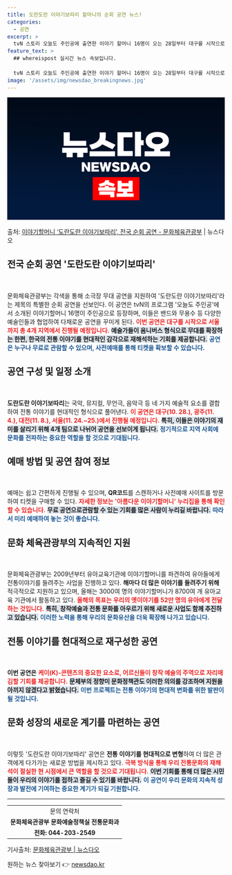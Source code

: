 ```yaml
---
title: 도란도란 이야기보따리 할머니의 순회 공연 뉴스!
categories:
  - 공연
excerpt: >
  tvN 스토리 오늘도 주인공에 출연한 이야기 할머니 16명이 오는 28일부터 대구를 시작으로 전국 주요 도시…
feature_text: >
  ## whereispost 실시간 뉴스 속보입니다.

  tvN 스토리 오늘도 주인공에 출연한 이야기 할머니 16명이 오는 28일부터 대구를 시작으로 전국 주요 도시…
image: '/assets/img/newsdao_breakingnews.jpg'
---
```


![뉴스다오 속보](/assets/img/newsdao_breakingnews.jpg)

<p>출처: <a href="https://newsdao.kr/2335" rel="dofollow">이야기할머니 ‘도란도란 이야기보따리’, 전국 순회 공연 - 문화체육관광부</a> | 뉴스다오</p>

<h2 data-ke-size="size26">전국 순회 공연 '도란도란 이야기보따리'</h2>

<p data-ke-size="size16">&nbsp;</p>

<p data-ke-size="size16">문화체육관광부는 각색을 통해 소극장 무대 공연을 지원하여 '도란도란 이야기보따리'라는 제목의 특별한 순회 공연을 선보인다. 이 공연은 tvN의 프로그램 '오늘도 주인공'에서 소개된 이야기할머니 16명이 주인공으로 등장하며, 이들은 밴드와 무용수 등 다양한 예술인들과 협업하여 다채로운 공연을 꾸미게 된다. <b><span style="color: #ee2323;">이번 공연은 대구를 시작으로 서울까지 총 4개 지역에서 진행될 예정입니다.</span></b> <b><span style="background-color: #21538527;">예술가들이 옴니버스 형식으로 무대를 확장하는 한편, 한국의 전통 이야기를 현대적인 감각으로 재해석하는 기회를 제공합니다.</span></b> <b><span style="color: #1a5490;">공연은 누구나 무료로 관람할 수 있으며, 사전예매를 통해 티켓을 확보할 수 있습니다.</span></b></p>

<h2 data-ke-size="size26">공연 구성 및 일정 소개</h2>

<p data-ke-size="size16">&nbsp;</p>

<p data-ke-size="size16"><b>도란도란 이야기보따리</b>는 국악, 뮤지컬, 무언극, 음악극 등 네 가지 예술적 요소를 결합하여 전통 이야기를 현대적인 형식으로 풀어낸다. <b><span style="color: #ee2323;">이 공연은 대구(10. 28.), 광주(11. 4.), 대전(11. 8.), 서울(11. 24.~25.)에서 진행될 예정입니다.</span></b> <b><span style="background-color: #21538527;">특히, 이들은 이야기의 재미를 살리기 위해 4개 팀으로 나뉘어 공연을 선보이게 됩니다.</span></b> <b><span style="color: #1a5490;">정기적으로 지역 사회에 문화를 전파하는 중요한 역할을 할 것으로 기대됩니다.</span></b></p>

<h2 data-ke-size="size26">예매 방법 및 공연 참여 정보</h2>

<p data-ke-size="size16">&nbsp;</p>

<p data-ke-size="size16">예매는 쉽고 간편하게 진행될 수 있으며, <b>QR코드</b>를 스캔하거나 사전예매 사이트를 방문하여 티켓을 구매할 수 있다. <b><span style="color: #ee2323;">자세한 정보는 '아름다운 이야기할머니' 누리집을 통해 확인할 수 있습니다.</span></b> <b><span style="background-color: #21538527;">무료 공연으로관람할 수 있는 기회를 많은 사람이 누리길 바랍니다.</span></b> <b><span style="color: #1a5490;">따라서 미리 예매하여 놓는 것이 좋습니다.</span></b></p>

<h2 data-ke-size="size26">문화 체육관광부의 지속적인 지원</h2>

<p data-ke-size="size16">&nbsp;</p>

<p data-ke-size="size16">문화체육관광부는 2009년부터 유아교육기관에 이야기할머니를 파견하여 유아들에게 전통이야기를 들려주는 사업을 진행하고 있다. <b>해마다 더 많은 이야기를 들려주기 위해</b> 적극적으로 지원하고 있으며, 올해는 3000여 명의 이야기할머니가 8700여 개 유아교육 기관에서 활동하고 있다. <b><span style="color: #ee2323;">올해의 목표는 우리의 옛이야기를 52만 명의 유아에게 전달하는 것입니다.</span></b> <b><span style="background-color: #21538527;">특히, 창작예술과 전통 문화를 아우르기 위해 새로운 사업도 함께 추진하고 있습니다.</span></b> <b><span style="color: #1a5490;">이러한 노력을 통해 우리의 문화유산을 더욱 확장해 나가고 있습니다.</span></b></p>

<h2 data-ke-size="size26">전통 이야기를 현대적으로 재구성한 공연</h2>

<p data-ke-size="size16">&nbsp;</p>

<p data-ke-size="size16"><b>이번 공연은</b> <b><span style="color: #ee2323;">케이(K)-콘텐츠의 중요한 요소로, 어르신들이 창작 예술의 주역으로 자리매김할 기회를 제공합니다.</span></b> <b><span style="background-color: #21538527;">문체부의 정향미 문화정책관도 이러한 의의를 강조하며 지원을 아끼지 않겠다고 밝혔습니다.</span></b> <b><span style="color: #1a5490;">이번 프로젝트는 전통 이야기의 현대적 변화를 위한 발판이 될 것입니다.</span></b></p>

<h2 data-ke-size="size26">문화 성장의 새로운 계기를 마련하는 공연</h2>

<p data-ke-size="size16">&nbsp;</p>

<p data-ke-size="size16">이렇듯 '도란도란 이야기보따리' 공연은 <b>전통 이야기를 현대적으로 변형</b>하여 더 많은 관객에게 다가가는 새로운 방법을 제시하고 있다. <b><span style="color: #ee2323;">극복 방식을 통해 우리 전통문화의 재해석이 절실한 현 시점에서 큰 역할을 할 것으로 기대됩니다.</span></b> <b><span style="background-color: #21538527;">이번 기회를 통해 더 많은 시민들이 우리의 이야기를 접하고 즐길 수 있기를 바랍니다.</span></b> <b><span style="color: #1a5490;">이 공연이 우리 문화의 지속적 성장과 발전에 기여하는 중요한 계기가 되길 기원합니다.</span></b></p>

<hr>

<table>
  <tr>
    <td style="text-align: center; height: 17px;">문의 연락처</td>
  </tr>
  <tr>
    <td style="text-align: center; height: 17px;"><b>문화체육관광부 문화예술정책실 전통문화과</b></td>
  </tr>
  <tr>
    <td style="text-align: center; height: 17px;"><b>전화: 044-203-2549</b></td>
  </tr>
</table>

<p data-ke-size="size16">기사출처: <a href="https://newsdao.kr/2335">문화체육관광부 | 뉴스다오</a></p> 

원하는 뉴스 찾아보기 👉 <a href="https://newsdao.kr" rel="dofollow">newsdao.kr</a>


